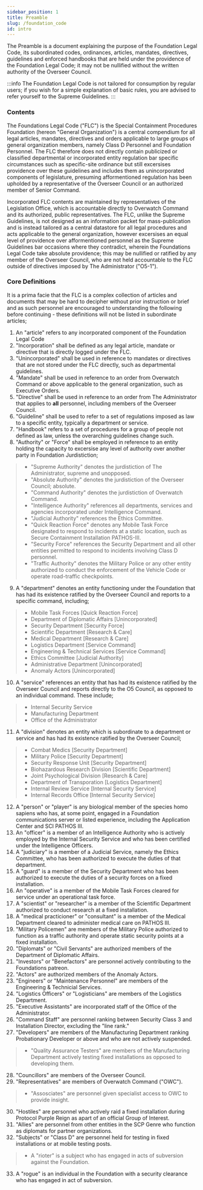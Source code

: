 ```yaml
---
sidebar_position: 1
title: Preamble
slug: /foundation_code
id: intro
---
```


The Preamble is a document explaining the purpose of the Foundation Legal Code, its subordinated codes, ordinances, articles, mandates, directives, guidelines and enforced handbooks that are held under the providence of the Foundation Legal Code; it may not be nullified without the written authority of the Overseer Council.

:::info
The Foundation Legal Code is not tailored for consumption by regular users; if you wish for a simple explanation of basic rules, you are advised to refer yourself to the Supreme Guidelines.
:::

### Contents

The Foundations Legal Code ("FLC") is the Special Containment Procedures Foundation (hereon "General Organization") is a central compendium for all legal articles, mandates, directives and orders applicable to large groups of general organization members, namely Class D Personnel and Foundation Personnel. The FLC therefore does not directly contain publicized or classified departmental or incorporated entity regulation bar specific circumstances such as specific-site ordinance but still excersises providence over these guidelines and includes them as unincorporated components of legislature, presuming afformentioned regulation has been upholded by a representative of the Overseer Council or an authorized member of Senior Command.

Incorporated FLC contents are maintained by representatives of the Legislation Office, which is accountable directly to Overwatch Command and its authorized, public representatives. The FLC, unlike the Supreme Guidelines,  is not designed as an information packet for mass-publication and is instead tailored as a central datastore for all legal procedures and acts applicable to the general organization,  however excersises an equal level of providence over afformentioned personnel as the Supreme Guidelines bar occasions where they contradict, wherein the Foundations Legal Code take absolute providence; this may be nullified  or  ratified by any member of the Overseer Council, who are not held accountable to the FLC outside of directives imposed by The Administrator ("O5-1"). 

### Core Definitions

It is a prima facie that the FLC is a complex collection of articles and documents that may be hard to decipher without prior instruction or brief and as such personnel are encouraged to understanding the following before continuing - these definitions will not be listed in subordinate articles;
 1. An "article" refers to any incorporated component of the Foundation Legal Code
 2. "Incorporation" shall be defined as any legal article, mandate or directive that is directly logged under the FLC.
 3. "Unincorporated" shall be used in reference to mandates or directives that are not stored under the FLC directly, such as departmental guidelines.
 4. "Mandate" shall be used in reference to an order from Overwatch Command or above applicable to the general organization, such as Executive Orders.
 5. "Directive" shall be used in reference to an order from The Administrator that applies to **all** personnel, including members of the Overseer Council.
 6. "Guideline" shall be used to refer to a set of regulations imposed as law to a specific entity, typically a department or service.
 7. "Handbook" refers to a set of procedures for a group of people not defined as law, unless the overarching guidelines change such.
 8. "Authority" or "Force" shall be employed in reference to an entity holding the capacity to excersise any level of authority over another party in Foundation Jurdistiction;
> * "Supreme Authority" denotes the jurdistiction of The Administrator, supreme and unopposed.
> * "Absolute Authority" denotes the jurdistiction of the Overseer Council; absolute.
> * "Command Authority" denotes the jurdistiction of Overwatch Command.
> * "Intelligence Authority" references all departments, services and agencies incorporated under Intelligence Command.
> * "Judicial Authority" references the Ethics Committee.
> * "Quick Reaction Force" denotes any Mobile Task Force designated to respond to incidents at a static location, such as Secure Containment Installation PATHOS-III.
> * "Security Force" references the Security Department and all other entities permitted to respond to incidents involving Class D personnel.
> * "Traffic Authority" denotes the Military Police or any other entity authorized to conduct the enforcement of the Vehicle Code or operate road-traffic checkpoints.
9. A "department" denotes an entity functioning under the Foundation that has had its existence ratified by the Overseer Council and reports to a specific command, including;
> * Mobile Task Forces [Quick Reaction Force]
> * Department of Diplomatic Affairs [Unincorporated]
> * Security Department [Security Force]
> * Scientific Department [Research & Care]
> * Medical Department [Research & Care]
> * Logistics Department [Service Command]
> * Engineering & Technical Services [Service Command]
> * Ethics Committee [Judicial Authority]
> * Administrative Department [Unincorporated]
> * Anomaly Actors [Unincorporated]
10. A "service" references an entity that has had its existence ratified by the Overseer Council and reports directly to the O5 Council, as opposed to an individual command. These include;
> * Internal Security Service
> * Manufacturing Department
> * Office of the Administrator
11. A "division" denotes an entity which is subordinate to a department or service and has had its existence ratified by the Overseer Council;
> * Combat Medics [Security Department]
> * Military Police [Security Department]
> * Security Response Unit [Security Department]
> * Biohazardous Research Division [Scientific Department]
> * Joint Psychological Division [Research & Care]
> * Department of Transporation [Logistics Department]
> * Internal Review Service [Internal Security Service]
> * Internal Records Office [Internal Security Service]
12. A "person" or "player" is any biological member of the species homo sapiens who has, at some point, engaged in a Foundation communications server or listed experience,  including the Application Center and SCI PATHOS III.
13. An "officer" is a member of an Intelligence Authority who is actively employed by the Internal Security Service and who has been certified under the Intelligence Officers.
14. A "judiciary" is a member of a Judicial Service, namely the Ethics Committee, who has been  authorized to execute the duties of that department.
15. A "guard" is a member of the Security Department who has been authorized to execute the duties of a security forces on a fixed installation.
16. An "operative" is a member of the Mobile Task Forces cleared for service under an operational task force.
17. A "scientist" or "researcher" is  a  member of the Scientific Department authorized to conduct research at a fixed installation.
18. A "medical practicioner" or "consultant" is a member of the Medical Department cleared to administer medical care on PATHOS III.
19. "Military Policemen" are members of the Military Police authorized to function as a traffic authority and operate static security points at a fixed installation.
20. "Diplomats" or "Civil Servants" are authorized members of the Department of Diplomatic Affairs.
21. "Investors" or "Benefactors" are personnel actively contributing to the Foundations patreon.
22. "Actors" are authorized members of the Anomaly Actors.
23. "Engineers" or "Maintenance Personnel" are members of the Engineering & Technicial Services.
24. "Logistics Officers" or "Logisticians" are members of the Logistics Department.
25. "Executive Assistants" are incorporated staff of the Office of the Administrator.
26. "Command Staff" are personnel ranking between Security Class 3 and Installation Director, excluding the "line rank."
27. "Developers" are members of the Manufacturing Department ranking Probationary Developer or above and who are not actively suspended.
> * "Quality Assurance Testers" are members of the Manufacturing Department actively testing fixed installations as opposed to developing them.
28. "Councillors" are members of the Overseer Council.
29. "Representatives" are members of Overwatch Command ("OWC").
> * "Assosciates" are personnel given specialist access to OWC to provide insight.
30. "Hostiles" are personnel who actively raid a fixed installation during Protocol Purple Reign as apart of an official Group of Interest.
31. "Allies" are personnel from other entities in the SCP Genre who function as diplomats for partner organizations.
32. "Subjects" or "Class D" are personnel held for testing in fixed installations or at mobile testing posts.
> * A "rioter" is a subject who has engaged in acts of subversion against the Foundation.
33. A "rogue" is an individual in the Foundation with a security clearance who has engaged in act of subversion.
